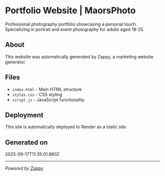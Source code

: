 # Portfolio Website | MaorsPhoto

Professional photography portfolio showcasing a personal touch. Specializing in portrait and event photography for adults aged 18-25.

## About

This website was automatically generated by Zappy, a marketing website generator.

## Files

- `index.html` - Main HTML structure
- `styles.css` - CSS styling
- `script.js` - JavaScript functionality

## Deployment

This site is automatically deployed to Render as a static site.

## Generated on

2025-09-17T11:35:01.860Z

---

*Powered by [Zappy](https://zappy.dev)*
